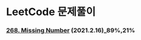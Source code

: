 # LeetCode 문제풀이

### [268. Missing Number](https://leetcode.com/problems/missing-number/) (2021.2.16)_89%,21%

